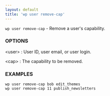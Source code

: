 ```yaml
---
layout: default
title: 'wp user remove-cap'
---
```


`wp user remove-cap` - Remove a user's capability.

### OPTIONS

&lt;user&gt;
: User ID, user email, or user login.

&lt;cap&gt;
: The capability to be removed.

### EXAMPLES

    wp user remove-cap bob edit_themes
    wp user remove-cap 11 publish_newsletters

